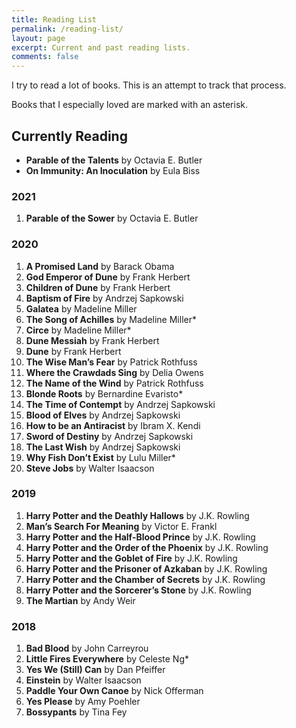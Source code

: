 ```yaml
---
title: Reading List
permalink: /reading-list/
layout: page
excerpt: Current and past reading lists.
comments: false
---
```


I try to read a lot of books. This is an attempt to track that process.

Books that I especially loved are marked with an asterisk.

## Currently Reading

- **Parable of the Talents** by Octavia E. Butler
- **On Immunity: An Inoculation** by Eula Biss

### 2021

1. **Parable of the Sower** by Octavia E. Butler

### 2020

1. **A Promised Land** by Barack Obama
1. **God Emperor of Dune** by Frank Herbert
1. **Children of Dune** by Frank Herbert
1. **Baptism of Fire** by Andrzej Sapkowski
1. **Galatea** by Madeline Miller
1. **The Song of Achilles** by Madeline Miller\*
1. **Circe** by Madeline Miller\*
1. **Dune Messiah** by Frank Herbert
1. **Dune** by Frank Herbert
1. **The Wise Man’s Fear** by Patrick Rothfuss
1. **Where the Crawdads Sing** by Delia Owens
1. **The Name of the Wind** by Patrick Rothfuss
1. **Blonde Roots** by Bernardine Evaristo\*
1. **The Time of Contempt** by Andrzej Sapkowski
1. **Blood of Elves** by Andrzej Sapkowski
1. **How to be an Antiracist** by Ibram X. Kendi
1. **Sword of Destiny** by Andrzej Sapkowski
1. **The Last Wish** by Andrzej Sapkowski
1. **Why Fish Don’t Exist** by Lulu Miller\*
1. **Steve Jobs** by Walter Isaacson

### 2019

1. **Harry Potter and the Deathly Hallows** by J.K. Rowling
1. **Man’s Search For Meaning** by Victor E. Frankl
1. **Harry Potter and the Half-Blood Prince** by J.K. Rowling
1. **Harry Potter and the Order of the Phoenix** by J.K. Rowling
1. **Harry Potter and the Goblet of Fire** by J.K. Rowling
1. **Harry Potter and the Prisoner of Azkaban** by J.K. Rowling
1. **Harry Potter and the Chamber of Secrets** by J.K. Rowling
1. **Harry Potter and the Sorcerer’s Stone** by J.K. Rowling
1. **The Martian** by Andy Weir

### 2018

1. **Bad Blood** by John Carreyrou
1. **Little Fires Everywhere** by Celeste Ng\*
1. **Yes We (Still) Can** by Dan Pfeiffer
1. **Einstein** by Walter Isaacson
1. **Paddle Your Own Canoe** by Nick Offerman
1. **Yes Please** by Amy Poehler
1. **Bossypants** by Tina Fey
